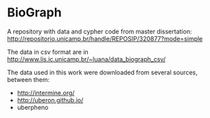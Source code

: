 # BioGraph
A repository with data and cypher code from master dissertation: http://repositorio.unicamp.br/handle/REPOSIP/320877?mode=simple


The data in csv format are in http://www.lis.ic.unicamp.br/~luana/data_biograph_csv/


The data used in this work were downloaded from several sources, between them:
- http://intermine.org/
- http://uberon.github.io/
- uberpheno
